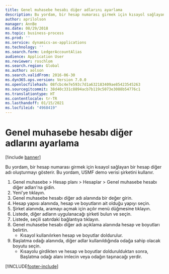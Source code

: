 ```yaml
---
title: Genel muhasebe hesabı diğer adlarını ayarlama
description: Bu yordam, bir hesap numarası girmek için kısayol sağlayan bir hesap diğer adı oluşturmayı gösterir.
author: aprilolson
manager: AnnBe
ms.date: 08/29/2018
ms.topic: business-process
ms.prod: ''
ms.service: dynamics-ax-applications
ms.technology: ''
ms.search.form: LedgerAccountAlias
audience: Application User
ms.reviewer: roschlom
ms.search.region: Global
ms.author: aolson
ms.search.validFrom: 2016-06-30
ms.dyn365.ops.version: Version 7.0.0
ms.openlocfilehash: 08fcbc4e7e593c7d1a632183409ae85423545263
ms.sourcegitcommit: 38d40c331c8894acb7b119c5073e3088b54776c1
ms.translationtype: HT
ms.contentlocale: tr-TR
ms.lasthandoff: 01/15/2021
ms.locfileid: "4968419"
---
```

# <a name="set-up-a-ledger-account-alias"></a>Genel muhasebe hesabı diğer adlarını ayarlama

[!include [banner](../../includes/banner.md)]

Bu yordam, bir hesap numarası girmek için kısayol sağlayan bir hesap diğer adı oluşturmayı gösterir. Bu yordam, USMF demo verisi şirketini kullanır.

1. Genel muhasebe > Hesap planı > Hesaplar > Genel muhasebe hesabı diğer adları'na gidin.
2. Yeni'ye tıklayın.
3. Genel muhasebe hesabı diğer adı alanında bir değer girin.
4. Hesap yapısı alanında, hesap ve boyutların ait olduğu yapıyı seçin.
5. Şirket alanında, aramayı açmak için açılır menü düğmesine tıklayın.
6. Listede, diğer adların uygulanacağı şirketi bulun ve seçin.
7. Listede, seçili satırdaki bağlantıya tıklayın.
8. Genel muhasebe hesabı diğer adı açıklama alanında hesap ve boyutları belirtin.
    * Kısayol kullanılırken hesap ve boyutlar doldurulur.  
9. Başlatma odağı alanında, diğer adlar kullanıldığında odağa sahip olacak boyutu seçin.
    * Kısayolu girdikten ve hesap ve boyutlar doldurulduktan sonra, Başlatma odağı alanı imlecin veya odağın taşınacağı yerdir.  



[!INCLUDE[footer-include](../../../includes/footer-banner.md)]
